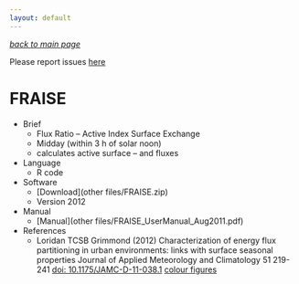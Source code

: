 ```yaml
---
layout: default
---
```

[*back to main page*](./)

Please report issues [here](https://github.com/Urban-Meteorology-Reading/Urban-Meteorology-Reading.github.io/issues)

# FRAISE
* Brief
  * Flux Ratio – Active Index Surface Exchange
  * Midday (within 3 h of solar noon)
  * calculates active surface – and fluxes
* Language
  * R code
* Software
  * [Download](other files/FRAISE.zip)
   * Version 2012
* Manual
  * [Manual](other files/FRAISE_UserManual_Aug2011.pdf)
* References
  * Loridan TCSB Grimmond (2012) Characterization of energy flux partitioning in urban environments: links with surface seasonal properties Journal of Applied Meteorology and Climatology 51 219-241 [doi: 10.1175/JAMC-D-11-038.1](http://journals.ametsoc.org/doi/pdf/10.1175/JAMC-D-11-038.1) [colour figures](http://www.met.reading.ac.uk/micromet/publications/Colour_Figures_LoridanGrimmond2012JAMC.pdf)
